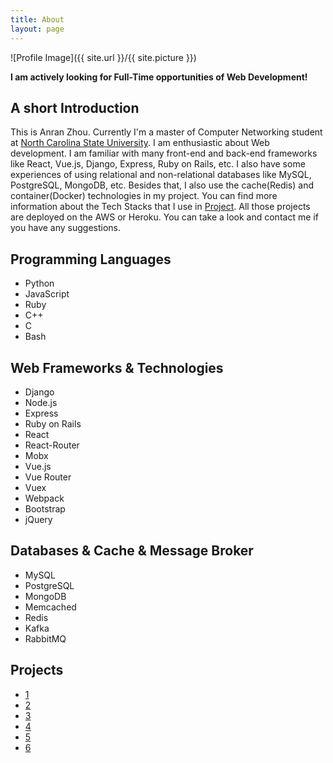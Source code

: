 ```yaml
---
title: About
layout: page
---
```

![Profile Image]({{ site.url }}/{{ site.picture }})

<b>I am actively looking for Full-Time opportunities of Web Development!</b>

<h2>A short Introduction</h2>
<p>
This is Anran Zhou. Currently I'm a master of Computer Networking student at <a href="https://en.wikipedia.org/wiki/North_Carolina_State_University">North Carolina State University</a>. I am enthusiastic about Web development. I am familiar with many front-end and back-end frameworks like React, Vue.js, Django, Express, Ruby on Rails, etc. I also have some experiences of using relational and non-relational databases like MySQL, PostgreSQL, MongoDB, etc. Besides that, I also use the cache(Redis) and container(Docker) technologies in my project. You can find more information about the Tech Stacks that I use in <a href="anranzhou.com/projects">Project</a>. All those projects are deployed on the AWS or Heroku. You can take a look and contact me if you have any suggestions.
</p>


<h2>Programming Languages</h2>
<ul class="skill-list">
	<li>Python</li>
	<li>JavaScript</li>
	<li>Ruby</li>
	<li>C++</li>
	<li>C</li>
	<li>Bash</li>
</ul>
<h2>Web Frameworks & Technologies</h2>
<ul class="skill-list">
	<li>Django</li>
	<li>Node.js</li>
	<li>Express</li>
	<li>Ruby on Rails</li>
	<li>React</li>
	<li>React-Router</li>
	<li>Mobx</li>
	<li>Vue.js</li>
	<li>Vue Router</li>
	<li>Vuex</li>
	<li>Webpack</li>
	<li>Bootstrap</li>
	<li>jQuery</li>
</ul>
<h2>Databases & Cache & Message Broker</h2>
<ul class="skill-list">
	<li>MySQL</li>
	<li>PostgreSQL</li>
	<li>MongoDB</li>
	<li>Memcached</li>
	<li>Redis</li>
	<li>Kafka</li>
	<li>RabbitMQ</li>
</ul>

<h2>Projects</h2>
<ul>
	<li><a href="https://github.com/">1</a></li>
	<li><a href="https://github.com/">2</a></li>
	<li><a href="https://github.com/">3</a></li>
	<li><a href="https://github.com/">4</a></li>
	<li><a href="https://github.com/">5</a></li>
	<li><a href="https://github.com/">6</a></li>
</ul>
